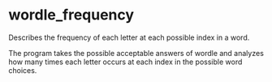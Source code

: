 # wordle_frequency
Describes the frequency of each letter at each possible index in a word. 


The program takes the possible acceptable answers of wordle and analyzes how many times each letter occurs at each index in the possible word choices. 
